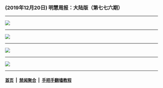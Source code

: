 ### (2019年12月20日) 明慧周报：大陆版（第七七六期） 

---

<img src="http://qikan.minghui.org/mhqkpage/qikanimage/2019/12/19/mhzb_776_pdf-online1.png"/><hr/>
<img src="http://qikan.minghui.org/mhqkpage/qikanimage/2019/12/19/mhzb_776_pdf-online2.png"/><hr/>
<img src="http://qikan.minghui.org/mhqkpage/qikanimage/2019/12/19/mhzb_776_pdf-online3.png"/><hr/>
<img src="http://qikan.minghui.org/mhqkpage/qikanimage/2019/12/19/mhzb_776_pdf-online4.png"/><hr/>


#### [首页](../../../..) &nbsp;|&nbsp; [禁闻聚合](https://github.com/gfw-breaker/banned-news) &nbsp;|&nbsp; [手把手翻墙教程](https://github.com/gfw-breaker/guides) 